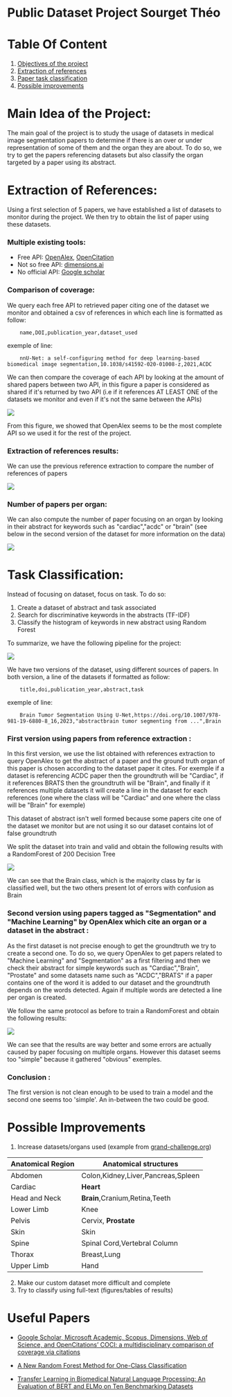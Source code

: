 # Public Dataset Project Sourget Théo

# Table Of Content
1. [Objectives of the project](#objectives)
2. [Extraction of references](#references-extraction)
3. [Paper task classification](#classification)
4. [Possible improvements](#futur)

<div id='objectives'/>

# Main Idea of the Project:

The main goal of the project is to study the usage of datasets in medical image segmentation papers to determine if there is an over or under representation of some of them and the organ they are about.
To do so, we try to get the papers referencing datasets but also classify the organ targeted by a paper using its abstract.


<div id="references-extraction"/>

# Extraction of References:
Using a first selection of 5 papers, we have established a list of datasets to monitor during the project. We then try to obtain the list of paper using these datasets.

### Multiple existing tools:
* Free API: [OpenAlex](https://opencitations.net/), [OpenCitation](https://opencitations.net/)
* Not so free API: [dimensions.ai](https://www.dimensions.ai/)
* No official API: [Google scholar](https://scholar.google.com/)

### Comparison of coverage:
We query each free API to retrieved paper citing one of the dataset we monitor and obtained a csv of references in which each line is formatted as follow:

        name,DOI,publication_year,dataset_used

exemple of line:

        nnU-Net: a self-configuring method for deep learning-based biomedical image segmentation,10.1038/s41592-020-01008-z,2021,ACDC

We can then compare the coverage of each API by looking at the amount of shared papers between two API, in this figure a paper is considered as shared if it's returned by two API (i.e if it references AT LEAST ONE of the datasets we monitor and even if it's not the same between the APIs)

![](../ressources/presentation_img/coverage_comparison.png)

From this figure, we showed that OpenAlex seems to be the most complete API so we used it for the rest of the project.

### Extraction of references results:
We can use the previous reference extraction to compare the number of references of papers 

![](../ressources/presentation_img/number_of_references.png)


### Number of papers per organ:

We can also compute the number of paper focusing on an organ by looking in their abstract for keywords such as "cardiac","acdc" or "brain" (see below in the second version of the dataset for more information on the data)

![](../ressources/presentation_img/number_per_organ.png)

<div id="classification"/>

# Task Classification:
Instead of focusing on dataset, focus on task.
To do so:
1. Create a dataset of abstract and task associated
2. Search for discriminative keywords in the abstracts (TF-IDF)
3. Classify the histogram of keywords in new abstract using Random Forest

To summarize, we have the following pipeline for the project:

![](../ressources/presentation_img/final_pipeline.png)

We have two versions of the dataset, using different sources of papers. In both version, a line of the datasets if formatted as follow:

        title,doi,publication_year,abstract,task

exemple of line:

        Brain Tumor Segmentation Using U-Net,https://doi.org/10.1007/978-981-19-6880-8_16,2023,"abstractbrain tumor segmenting from ...",Brain


### First version using papers from reference extraction :
In this first version, we use the list obtained with references extraction to query OpenAlex to get the abstract of a paper and the ground truth organ of this paper is chosen according to the dataset paper it cites. For exemple if a dataset is referencing ACDC paper then the groundtruth will be "Cardiac", if it references BRATS then the groundtruth will be "Brain", and finally if it references multiple datasets it will create a line in the dataset for each references (one where the class will be "Cardiac" and one where the class will be "Brain" for exemple) 

This dataset of abstract isn't well formed because some papers cite one of the dataset we monitor but are not using it so our dataset contains lot of false groundtruth

We split the dataset into train and valid and obtain the following results with a RandomForest of 200 Decision Tree

![](../ressources/presentation_img/error_bad_dataset.png)

We can see that the Brain class, which is the majority class by far is classified well, but the two others present lot of errors with confusion as Brain

### Second version using papers tagged as "Segmentation" and "Machine Learning" by OpenAlex which cite an organ or a dataset in the abstract :

As the first dataset is not precise enough to get the groundtruth we try to create a second one. To do so, we query OpenAlex to get papers related to "Machine Learning" and "Segmentation" as a first filtering and then we check their abstract for simple keywords such as "Cardiac","Brain", "Prostate" and some datasets name such as "ACDC","BRATS" if a paper contains one of the word it is added to our dataset and the groundtruth depends on the words detected. Again if multiple words are detected a line per organ is created.

We follow the same protocol as before to train a RandomForest and obtain the following results:

![](../ressources/presentation_img/error_clean_dataset.png)

We can see that the results are way better and some errors are actually caused by paper focusing on multiple organs. However this dataset seems too "simple" because it gathered "obvious" exemples.

### Conclusion :

The first version is not clean enough to be used to train a model and the second one seems too 'simple'. An in-between the two could be good.

<div id="futur"/>

# Possible Improvements
1. Increase datasets/organs used (example from [grand-challenge.org](https://grand-challenge.org/challenges/))

| Anatomical Region | Anatomical structures                     |
|-------------------|-------------------------------------------|
| Abdomen           | Colon,Kidney,Liver,Pancreas,Spleen        |
| Cardiac           | <b>Heart</b>                              |
| Head and Neck     | <b>Brain</b>,Cranium,Retina,Teeth         |
| Lower Limb        | Knee                                      |
| Pelvis            | Cervix, <b>Prostate</b>                   |
| Skin              | Skin                                      |
| Spine             | Spinal Cord,Vertebral Column              |
| Thorax            | Breast,Lung                               |
| Upper Limb        | Hand                                      |
2. Make our custom dataset more difficult and complete
3. Try to classify using full-text (figures/tables of results)



# Useful Papers
* [Google Scholar, Microsoft Academic, Scopus, Dimensions,
Web of Science, and OpenCitations’ COCI: a multidisciplinary
comparison of coverage via citations](https://link.springer.com/content/pdf/10.1007/s11192-020-03690-4)

* [A New Random Forest Method for One-Class Classification](https://link.springer.com/chapter/10.1007/978-3-642-34166-3_31)

* [Transfer Learning in Biomedical Natural Language Processing: An Evaluation of BERT and ELMo on Ten Benchmarking Datasets](https://arxiv.org/abs/1906.05474)